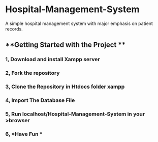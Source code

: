 # Hospital-Management-System
A simple hospital management system with major emphasis on patient records.

## **Getting Started with the Project **

### 1, Download and install Xampp server 

### 2, Fork the repository

### 3, Clone the Repository in Htdocs folder  xampp

### 4, Import The Database File 

### 5, Run localhost/Hospital-Management-System in your >browser

### 6, *Have Fun *
